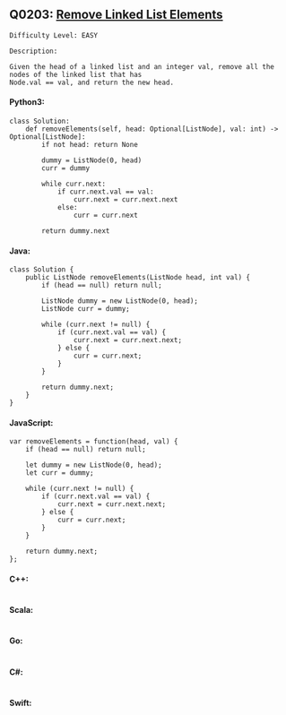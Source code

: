 ## Q0203: [Remove Linked List Elements](https://leetcode.com/problems/remove-linked-list-elements/)

```
Difficulty Level: EASY
```

```
Description:

Given the head of a linked list and an integer val, remove all the nodes of the linked list that has
Node.val == val, and return the new head.
```

#### Python3:

```
class Solution:
    def removeElements(self, head: Optional[ListNode], val: int) -> Optional[ListNode]:
        if not head: return None
        
        dummy = ListNode(0, head)
        curr = dummy

        while curr.next:
            if curr.next.val == val:
                curr.next = curr.next.next
            else:
                curr = curr.next

        return dummy.next
```

#### Java:

```
class Solution {
    public ListNode removeElements(ListNode head, int val) {
        if (head == null) return null;

        ListNode dummy = new ListNode(0, head);
        ListNode curr = dummy;

        while (curr.next != null) {
            if (curr.next.val == val) {
                curr.next = curr.next.next;
            } else {
                curr = curr.next;
            }
        }

        return dummy.next;
    }
}
```

#### JavaScript:

```
var removeElements = function(head, val) {
    if (head == null) return null;

    let dummy = new ListNode(0, head);
    let curr = dummy;

    while (curr.next != null) {
        if (curr.next.val == val) {
            curr.next = curr.next.next;
        } else {
            curr = curr.next;
        }
    }

    return dummy.next;
};
```

#### C++:

```

```

#### Scala:

```

```

#### Go:

```

```

#### C#:

```

```

#### Swift:

```

```